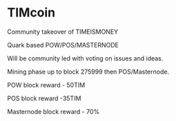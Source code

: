 # TIMcoin

Community takeover of TIMEISMONEY

Quark based POW/POS/MASTERNODE

Will be community led with voting on issues and ideas.

Mining phase up to block 275999 then POS/Masternode.

POW block reward - 50TIM

POS block reward -35TIM

Masternode block reward - 70%
